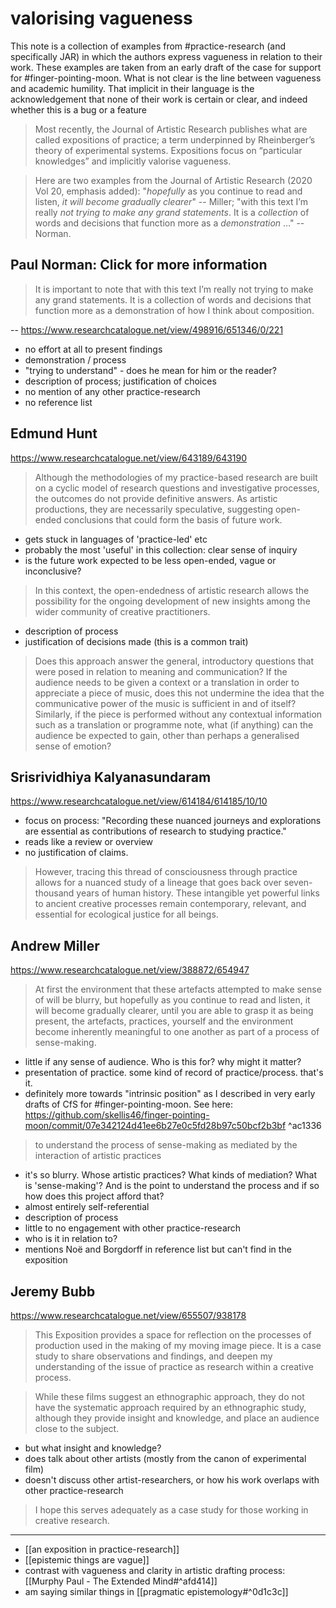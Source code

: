 # valorising vagueness

This note is a collection of examples from #practice-research (and specifically JAR) in which the authors express vagueness in relation to their work. These examples are taken from an early draft of the case for support for #finger-pointing-moon. What is not clear is the line between vagueness and academic humility. That implicit in their language is the acknowledgement that none of their work is certain or clear, and indeed whether this is a bug or a feature

> Most recently, the Journal of Artistic Research publishes what are called expositions of practice; a term underpinned by Rheinberger’s theory of experimental systems. Expositions focus on “particular knowledges” and implicitly valorise vagueness.

> Here are two examples from the Journal of Artistic Research (2020 Vol 20, emphasis added): "_hopefully_ as you continue to read and listen, _it will become gradually clearer_" -- Miller; "with this text I’m really _not trying to make any grand statements_. It is a _collection_ of words and decisions that function more as a _demonstration_ ..." -- Norman.

## Paul Norman: Click for more information

> It is important to note that with this text I’m really not trying to make any grand statements. It is a collection of words and decisions that function more as a demonstration of how I think about composition.

-- <https://www.researchcatalogue.net/view/498916/651346/0/221>

- no effort at all to present findings 
- demonstration / process
- "trying to understand" - does he mean for him or the reader? 
- description of process; justification of choices
- no mention of any other practice-research
- no reference list

## Edmund Hunt

<https://www.researchcatalogue.net/view/643189/643190>

> Although the methodologies of my practice-based research are built on a cyclic model of research questions and investigative processes, the outcomes do not provide definitive answers. As artistic productions, they are necessarily speculative, suggesting open-ended conclusions that could form the basis of future work. 

- gets stuck in languages of 'practice-led' etc
- probably the most 'useful' in this collection: clear sense of inquiry
- is the future work expected to be less open-ended, vague or inconclusive?

> In this context, the open-endedness of artistic research allows the possibility for the ongoing development of new insights among the wider community of creative practitioners.

- description of process
- justification of decisions made (this is a common trait)

> Does this approach answer the general, introductory questions that were posed in relation to meaning and communication? If the audience needs to be given a context or a translation in order to appreciate a piece of music, does this not undermine the idea that the communicative power of the music is sufficient in and of itself? Similarly, if the piece is performed without any contextual information such as a translation or programme note, what (if anything) can the audience be expected to gain, other than perhaps a generalised sense of emotion?

## Srisrividhiya Kalyanasundaram

<https://www.researchcatalogue.net/view/614184/614185/10/10>

- focus on process: "Recording these nuanced journeys and explorations are essential as contributions of research to studying practice."
- reads like a review or overview
- no justification of claims.

> However, tracing this thread of consciousness through practice allows for a nuanced study of a lineage that goes back over seven-thousand years of human history. These intangible yet powerful links to ancient creative processes remain contemporary, relevant, and essential for ecological justice for all beings.

## Andrew Miller

<https://www.researchcatalogue.net/view/388872/654947>

> At first the environment that these artefacts attempted to make sense of will be blurry, but hopefully as you continue to read and listen, it will become gradually clearer, until you are able to grasp it as being present, the artefacts, practices, yourself and the environment become inherently meaningful to one another as part of a process of sense-making.

- little if any sense of audience. Who is this for? why might it matter? 
- presentation of practice. some kind of record of practice/process. that's it.
- definitely more towards "intrinsic position" as I described in very early drafts of CfS for #finger-pointing-moon. See here: <https://github.com/skellis46/finger-pointing-moon/commit/07e342124d41ee6b27e0c5fd28b97c50bcf2b3bf> ^ac1336

> to understand the process of sense-making as mediated by the interaction of artistic practices

- it's so blurry. Whose artistic practices? What kinds of mediation? What is 'sense-making'? And is the point to understand the process and if so how does this project afford that? 
- almost entirely self-referential
- description of process
- little to no engagement with other practice-research
- who is it in relation to?
- mentions Noë and Borgdorff in reference list but can't find in the exposition

## Jeremy Bubb

<https://www.researchcatalogue.net/view/655507/938178>

> This Exposition provides a space for reflection on the processes of production used in the making of my moving image piece. It is a case study to share observations and findings, and deepen my understanding of the issue of practice as research within a creative process.

> While these films suggest an ethnographic approach, they do not have the systematic approach required by an ethnographic study, although they provide insight and knowledge, and place an audience close to the subject.

- but what insight and knowledge? 
- does talk about other artists (mostly from the canon of experimental film)
- doesn't discuss other artist-researchers, or how his work overlaps with other practice-research

> I hope this serves adequately as a case study for those working in creative research. 
 
---
 
- [[an exposition in practice-research]]
- [[epistemic things are vague]]
- contrast with vagueness and clarity in artistic drafting process: [[Murphy Paul - The Extended Mind#^afd414]]
- am saying similar things in [[pragmatic epistemology#^0d1c3c]]